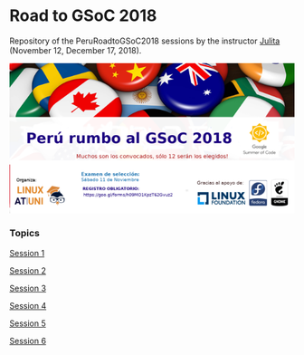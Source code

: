 # Road to GSoC 2018 #

Repository of the PeruRoadtoGSoC2018 sessions by the instructor [Julita](https://github.com/jinca) (November 12, December 17, 2018).

<p align="center">
  <img src="https://github.com/carlosal1015/RoadtoGSoC2018/blob/master/images/gsoc2018.png" width="650">
</p>

### Topics ###

[Session 1](https://github.com/carlosal1015/RoadtoGSoC2018/tree/master/Session%201)

[Session 2](https://github.com/carlosal1015/RoadtoGSoC2018/tree/master/Session%202)

[Session 3](https://github.com/carlosal1015/RoadtoGSoC2018/tree/master/Session%203)

[Session 4](https://github.com/carlosal1015/RoadtoGSoC2018/tree/master/Session%204)

[Session 5](https://github.com/carlosal1015/RoadtoGSoC2018/tree/master/Session%205)

[Session 6](https://github.com/carlosal1015/RoadtoGSoC2018/tree/master/Session%206)
